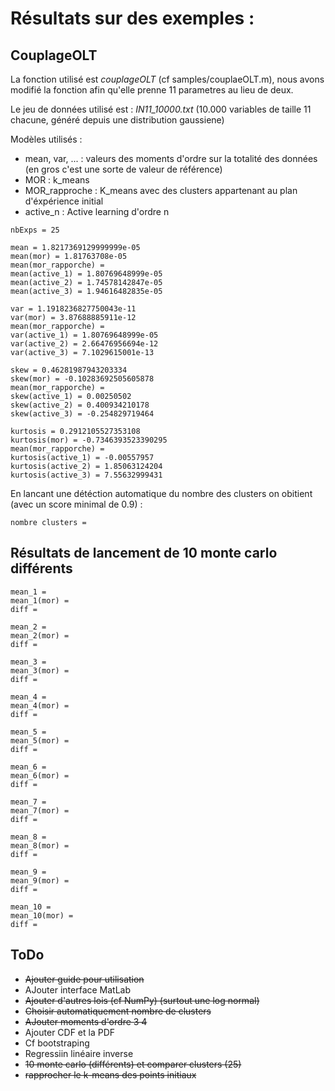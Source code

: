 # Résultats sur des exemples :

## CouplageOLT

La fonction utilisé est *couplageOLT* (cf samples/couplaeOLT.m), nous avons modifié la fonction afin qu'elle prenne 11 parametres
au lieu de deux.

Le jeu de données utilisé est : *IN11_10000.txt* (10.000 variables de taille 11 chacune, généré depuis une distribution gaussiene)

Modèles utilisés :
* mean, var, ... : valeurs des moments d'ordre sur la totalité des données (en gros c'est une sorte de valeur de référence) 
* MOR : k_means
* MOR_rapproche : K_means avec des clusters appartenant au plan d'éxpérience initial
* active_n : Active learning d'ordre n


```
nbExps = 25
```

```
mean = 1.8217369129999999e-05  
mean(mor) = 1.81763708e-05  
mean(mor_rapporche) =  
mean(active_1) = 1.80769648999e-05  
mean(active_2) = 1.74578142847e-05  
mean(active_3) = 1.94616482835e-05  
```

```
var = 1.1918236827750043e-11  
var(mor) = 3.87688885911e-12  
mean(mor_rapporche) =  
var(active_1) = 1.80769648999e-05  
var(active_2) = 2.66476956694e-12  
var(active_3) = 7.1029615001e-13  
```

```
skew = 0.46281987943203334  
skew(mor) = -0.10283692505605878  
mean(mor_rapporche) =  
skew(active_1) = 0.00250502  
skew(active_2) = 0.400934210178  
skew(active_3) = -0.254829719464  
```

```
kurtosis = 0.2912105527353108  
kurtosis(mor) = -0.7346393523390295  
mean(mor_rapporche) =   
kurtosis(active_1) = -0.00557957  
kurtosis(active_2) = 1.85063124204  
kurtosis(active_3) = 7.55632999431  
```

En lancant une détéction automatique du nombre des clusters on obitient (avec un score minimal de 0.9) :

```
nombre clusters = 
```

## Résultats de lancement de 10 monte carlo différents 

```
mean_1 = 
mean_1(mor) = 
diff = 

mean_2 = 
mean_2(mor) = 
diff = 

mean_3 = 
mean_3(mor) = 
diff = 

mean_4 = 
mean_4(mor) = 
diff = 

mean_5 = 
mean_5(mor) = 
diff = 

mean_6 = 
mean_6(mor) = 
diff = 

mean_7 = 
mean_7(mor) = 
diff = 

mean_8 = 
mean_8(mor) = 
diff = 

mean_9 = 
mean_9(mor) = 
diff = 

mean_10 = 
mean_10(mor) = 
diff =

```
## ToDo

* ~~Ajouter guide pour utilisation~~
* AJouter interface MatLab
* ~~Ajouter d'autres lois (cf NumPy) (surtout une log normal)~~
* ~~Choisir automatiquement nombre de clusters~~
* ~~AJouter moments d'ordre 3 4~~
* Ajouter CDF et la PDF
* Cf bootstraping
* Regressiin linéaire inverse
* ~~10 monte carlo (différents) et comparer clusters (25)~~
* ~~rapprocher le k-means des points initiaux~~